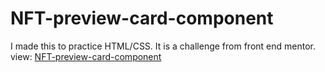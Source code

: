# NFT-preview-card-component

I made this to practice HTML/CSS. It is a challenge from front end mentor. 
<br>
view: <a href="https://gracious-bassi-b42361.netlify.app/">NFT-preview-card-component</a>
